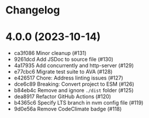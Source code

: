 # Changelog

# 4.0.0 (2023-10-14)

- ca3f086 Minor cleanup (#131)
- 9261dcd Add JSDoc to source file (#130)
- 4a17935 Add concurrently and http-server (#129)
- e77cbc6 Migrate test suite to AVA (#128)
- e426517 Chore: Address linting issues (#127)
- dce6c89 Breaking: Convert project to ESM (#126)
- b84eb4c Remove and ignore `./dist` folder (#125)
- dea8917 Refactor GitHub Actions (#120)
- b4365c6 Specify LTS branch in nvm config file (#119)
- 9d0e56a Remove CodeClimate badge (#118)
